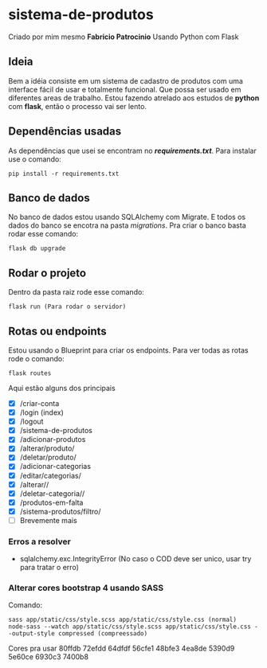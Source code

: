 # sistema-de-produtos
Criado por mim mesmo **Fabricio Patrocinio**
Usando Python com Flask

## Ideia
Bem a idéia consiste em um sistema de cadastro de produtos com uma interface fácil de usar e totalmente funcional. Que possa ser usado em diferentes areas de trabalho. Estou fazendo atrelado aos estudos de **python** com **flask**, então o processo vai ser lento.

## Dependências usadas
As dependências que usei se encontram no **_requirements.txt_**.
Para instalar use o comando:
```
pip install -r requirements.txt
```

## Banco de dados
No banco de dados estou usando SQLAlchemy com Migrate. E todos os dados do banco se encotra na pasta _migrations_.
Pra criar o banco basta rodar esse comando:
```
flask db upgrade
```

## Rodar o projeto
Dentro da pasta raiz rode esse comando:
```
flask run (Para rodar o servidor)
```

## Rotas ou endpoints
Estou usando o Blueprint para criar os endpoints.
Para ver todas as rotas rode o comando:
```
flask routes
```
Aqui estão alguns dos principais
- [x] /criar-conta
- [x] /login (index)
- [x] /logout
- [x] /sistema-de-produtos
- [x] /adicionar-produtos
- [x] /alterar/produto/<id>
- [x] /deletar/produto/<id>
- [x] /adicionar-categorias
- [x] /editar/categorias/
- [x] /alterar/<categoria>/<id>
- [x] /deletar-categoria/<categoria>/<id>
- [x] /produtos-em-falta
- [x] /sistema-produtos/filtro/<filtro>
- [ ] Brevemente mais

### Erros a resolver
- sqlalchemy.exc.IntegrityError (No caso o COD deve ser unico, usar try para tratar o erro)

### Alterar cores bootstrap 4 usando SASS
Comando:
```
sass app/static/css/style.scss app/static/css/style.css (normal) 
node-sass --watch app/static/css/style.scss app/static/css/style.css --output-style compressed (compreessado) 
``` 
Cores pra usar
80ffdb
72efdd
64dfdf
56cfe1
48bfe3
4ea8de
5390d9
5e60ce
6930c3
7400b8
